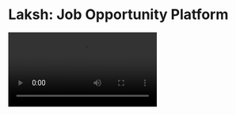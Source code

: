 <h1> Laksh: Job Opportunity Platform</h1>
<video src="laksh.mp4" alt="laksh">
<h2>Project Description</h2>
<p>Laksh is a web application designed to connect job seekers with potential employers. It provides a user-friendly platform for companies to post job openings and for individuals to discover suitable positions. Laksh aims to streamline the recruitment process by offering features for both companies and job seekers.</p>
<br>
<h2>Key Features</h2>
  <h3>Dual Modules:<h3>
  <ul>  
   <li>Company Module: Companies can easily create and manage job postings, specifying requirements, salary ranges, and other relevant details.</li>
   <li>Job Seeker Module: Job seekers can browse available openings, filter by location, skillset, experience level, and salary expectations.</li>
   <li>Advanced Filtering System: Refine job searches based on specific criteria to find the most relevant opportunities.</li>
   <li>Secure Communication: Built-in email system enables direct communication between companies and potential employees.</li>
  </ul>

<h2>Technologies Used</h2>
 <ul>
  <li>Backend: Java, JSP, Servlets</li>
  <li>Frontend: HTML, CSS, Bootstrap, JavaScript</li>
 </ul>

<h2>Installation</h2>
 <h3>Prerequisites</h3>
 <ul>
  <li>Java Development Kit (JDK)</li>
  <li>Apache Tomcat</li>
  <li>Database (MySQL)</li>
 </ul>
 <h3>Configuration</h3>
  <ol><h4>Database Configuration:</h4>
   <ul>
    <li>Create a database for Laksh and configure connection details in relevant Java files.</li>
    <li>Update the connection details with your database credentials.</li>
   </ul>
  <h4>Server Configuration:</h4>
     <ul>
       <li>Configure your web server to deploy the Laksh application.</li>
     </ul>
</ol>

<h2>Build and Deploy</h2>
  <h3>Building:</h3>
    <ol>
     <li>This step depends on your project structure and build tools.</li>
     <li>Common approaches include using a build tool like Maven or Gradle.</li>
     <li> Refer to project-specific instructions or build scripts for detailed build commands.</li>
    </ol>
 <h3>Deployment:</h3>
   <ol>
    <li>After a successful build, deploy the generated war file (or equivalent) to your web server.</li>
    <li>The deployment process typically involves copying the war file to a specific location on your web server.</li>
    <li>Consult your web server's documentation for deployment instructions.</li>
  </ol>

<h2>Usage</h2>
  <h3>Company Users:</h3>
  <ol>
    <li> Create an account to post job openings.</li>
    <li> Fill in job details, including title, description, requirements, location, and salary.</li>
    <li>Manage posted jobs and receive applications.</li>
  </ol>
 
   <h3>Job Seeker Users:</h3>
    <ol>
     <li>Create an account to browse and apply for jobs.</li>
     <li>Utilize the filtering system to find relevant opportunities.</li>
     <li>Apply for positions that match your qualifications.</li>
    </ol>


<h2>Contributing</h2>
<p>We welcome contributions to Laksh! Feel free to fork the repository, create a new branch for your changes, and submit a pull request. Before contributing, please review any existing contribution guidelines for code style and formatting preferences.</p>

<h2>Contact</h2>
For any questions or feedback about Laksh, feel free to create a GitHub issue or contact us at<br>
Linkdin-> www.linkedin.com/in/ashwishah18
